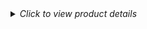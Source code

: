<details>
  <summary><i>Click to view product details</i></summary>
<p>

#### Product Details

---

</p>
</details>
